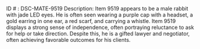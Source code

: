 ID # : DSC-MATE-9519
Description: Item 9519 appears to be a male rabbit with jade LED eyes. He is often seen wearing a purple cap with a headset, a gold earring in one ear, a red scarf, and carrying a whistle. Item 9519 displays a strong sense of independence, often portraying reluctance to ask for help or take direction. Despite this, he is a gifted lawyer and negotiator, often achieving favorable outcomes for his clients.
